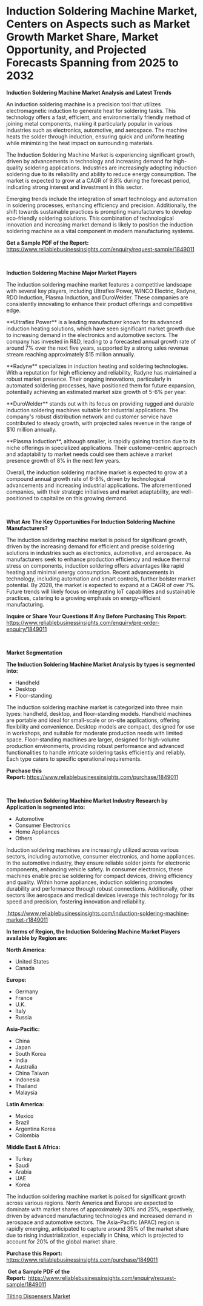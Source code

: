 <p><h1>Induction Soldering Machine Market, Centers on Aspects such as Market Growth Market Share, Market Opportunity, and Projected Forecasts Spanning from 2025 to 2032</h1></p><p><strong>Induction Soldering Machine Market Analysis and Latest Trends</strong></p>
<p><p>An induction soldering machine is a precision tool that utilizes electromagnetic induction to generate heat for soldering tasks. This technology offers a fast, efficient, and environmentally friendly method of joining metal components, making it particularly popular in various industries such as electronics, automotive, and aerospace. The machine heats the solder through induction, ensuring quick and uniform heating while minimizing the heat impact on surrounding materials.</p><p>The Induction Soldering Machine Market is experiencing significant growth, driven by advancements in technology and increasing demand for high-quality soldering applications. Industries are increasingly adopting induction soldering due to its reliability and ability to reduce energy consumption. The market is expected to grow at a CAGR of 9.8% during the forecast period, indicating strong interest and investment in this sector.</p><p>Emerging trends include the integration of smart technology and automation in soldering processes, enhancing efficiency and precision. Additionally, the shift towards sustainable practices is prompting manufacturers to develop eco-friendly soldering solutions. This combination of technological innovation and increasing market demand is likely to position the induction soldering machine as a vital component in modern manufacturing systems.</p></p>
<p><strong>Get a Sample PDF of the Report:&nbsp;</strong> <a href="https://www.reliablebusinessinsights.com/enquiry/request-sample/1849011?utm_campaign=2650&utm_medium=2&utm_source=Github&utm_content=ia&utm_term=22022025&utm_id=induction-soldering-machine">https://www.reliablebusinessinsights.com/enquiry/request-sample/1849011</a></p>
<p>&nbsp;</p>
<p><strong>Induction Soldering Machine Major Market Players</strong></p>
<p><p>The induction soldering machine market features a competitive landscape with several key players, including Ultraflex Power, WINCO Electric, Radyne, RDO Induction, Plasma Induction, and DuroWelder. These companies are consistently innovating to enhance their product offerings and competitive edge.</p><p>**Ultraflex Power** is a leading manufacturer known for its advanced induction heating solutions, which have seen significant market growth due to increasing demand in the electronics and automotive sectors. The company has invested in R&D, leading to a forecasted annual growth rate of around 7% over the next five years, supported by a strong sales revenue stream reaching approximately $15 million annually.</p><p>**Radyne** specializes in induction heating and soldering technologies. With a reputation for high efficiency and reliability, Radyne has maintained a robust market presence. Their ongoing innovations, particularly in automated soldering processes, have positioned them for future expansion, potentially achieving an estimated market size growth of 5-6% per year.</p><p>**DuroWelder** stands out with its focus on providing rugged and durable induction soldering machines suitable for industrial applications. The company's robust distribution network and customer service have contributed to steady growth, with projected sales revenue in the range of $10 million annually.</p><p>**Plasma Induction**, although smaller, is rapidly gaining traction due to its niche offerings in specialized applications. Their customer-centric approach and adaptability to market needs could see them achieve a market presence growth of 8% in the next few years.</p><p>Overall, the induction soldering machine market is expected to grow at a compound annual growth rate of 6-8%, driven by technological advancements and increasing industrial applications. The aforementioned companies, with their strategic initiatives and market adaptability, are well-positioned to capitalize on this growing demand.</p></p>
<p>&nbsp;</p>
<p><strong>What Are The Key Opportunities For Induction Soldering Machine Manufacturers?</strong></p>
<p><p>The induction soldering machine market is poised for significant growth, driven by the increasing demand for efficient and precise soldering solutions in industries such as electronics, automotive, and aerospace. As manufacturers seek to enhance production efficiency and reduce thermal stress on components, induction soldering offers advantages like rapid heating and minimal energy consumption. Recent advancements in technology, including automation and smart controls, further bolster market potential. By 2028, the market is expected to expand at a CAGR of over 7%. Future trends will likely focus on integrating IoT capabilities and sustainable practices, catering to a growing emphasis on energy-efficient manufacturing.</p></p>
<p><strong>Inquire or Share Your Questions If Any Before Purchasing This Report:</strong> <a href="https://www.reliablebusinessinsights.com/enquiry/pre-order-enquiry/1849011?utm_campaign=2650&utm_medium=2&utm_source=Github&utm_content=ia&utm_term=22022025&utm_id=induction-soldering-machine">https://www.reliablebusinessinsights.com/enquiry/pre-order-enquiry/1849011</a></p>
<p>&nbsp;</p>
<p><strong>Market Segmentation</strong></p>
<p><strong>The Induction Soldering Machine Market Analysis by types is segmented into:</strong></p>
<p><ul><li>Handheld</li><li>Desktop</li><li>Floor-standing</li></ul></p>
<p><p>The induction soldering machine market is categorized into three main types: handheld, desktop, and floor-standing models. Handheld machines are portable and ideal for small-scale or on-site applications, offering flexibility and convenience. Desktop models are compact, designed for use in workshops, and suitable for moderate production needs with limited space. Floor-standing machines are larger, designed for high-volume production environments, providing robust performance and advanced functionalities to handle intricate soldering tasks efficiently and reliably. Each type caters to specific operational requirements.</p></p>
<p><strong>Purchase this Report:&nbsp;</strong><a href="https://www.reliablebusinessinsights.com/purchase/1849011?utm_campaign=2650&utm_medium=2&utm_source=Github&utm_content=ia&utm_term=22022025&utm_id=induction-soldering-machine">https://www.reliablebusinessinsights.com/purchase/1849011</a></p>
<p>&nbsp;</p>
<p><strong>The Induction Soldering Machine Market Industry Research by Application is segmented into:</strong></p>
<p><ul><li>Automotive</li><li>Consumer Electronics</li><li>Home Appliances</li><li>Others</li></ul></p>
<p><p>Induction soldering machines are increasingly utilized across various sectors, including automotive, consumer electronics, and home appliances. In the automotive industry, they ensure reliable solder joints for electronic components, enhancing vehicle safety. In consumer electronics, these machines enable precise soldering for compact devices, driving efficiency and quality. Within home appliances, induction soldering promotes durability and performance through robust connections. Additionally, other sectors like aerospace and medical devices leverage this technology for its speed and precision, fostering innovation and reliability.</p></p>
<p><a href="https://www.reliablebusinessinsights.com/induction-soldering-machine-market-r1849011?utm_campaign=2650&utm_medium=2&utm_source=Github&utm_content=ia&utm_term=22022025&utm_id=induction-soldering-machine">&nbsp;https://www.reliablebusinessinsights.com/induction-soldering-machine-market-r1849011</a></p>
<p><strong>In terms of Region, the Induction Soldering Machine Market Players available by Region are:</strong></p>
<p>
    <p> <strong> North America: </strong>
        <ul>
            <li>United States</li>
            <li>Canada</li>
        </ul>
        </p> 
    <p> <strong> Europe: </strong>
        <ul>
            <li>Germany</li>
            <li>France</li>
            <li>U.K.</li>
            <li>Italy</li>
            <li>Russia</li>
        </ul>
        </p> 
    <p> <strong> Asia-Pacific: </strong>
        <ul>
            <li>China</li>
            <li>Japan</li>
            <li>South Korea</li>
            <li>India</li>
            <li>Australia</li>
            <li>China Taiwan</li>
            <li>Indonesia</li>
            <li>Thailand</li>
            <li>Malaysia</li>
        </ul>
        </p> 
    <p> <strong> Latin America: </strong>
        <ul>
            <li>Mexico</li>
            <li>Brazil</li>
            <li>Argentina Korea</li>
            <li>Colombia</li>
        </ul>
        </p> 
    <p> <strong> Middle East & Africa: </strong>
        <ul>
            <li>Turkey</li>
            <li>Saudi</li>
            <li>Arabia</li>
            <li>UAE</li>
            <li>Korea</li>
        </ul>
    </p>
    </p>
<p><p>The induction soldering machine market is poised for significant growth across various regions. North America and Europe are expected to dominate with market shares of approximately 30% and 25%, respectively, driven by advanced manufacturing technologies and increased demand in aerospace and automotive sectors. The Asia-Pacific (APAC) region is rapidly emerging, anticipated to capture around 35% of the market share due to rising industrialization, especially in China, which is projected to account for 20% of the global market share.</p></p>
<p><strong>Purchase this Report: </strong><a href="https://www.reliablebusinessinsights.com/purchase/1849011?utm_campaign=2650&utm_medium=2&utm_source=Github&utm_content=ia&utm_term=22022025&utm_id=induction-soldering-machine">https://www.reliablebusinessinsights.com/purchase/1849011</a></p>
<p>&nbsp;<strong>Get a Sample PDF of the Report:&nbsp;&nbsp;</strong><a href="https://www.reliablebusinessinsights.com/enquiry/request-sample/1849011?utm_campaign=2650&utm_medium=2&utm_source=Github&utm_content=ia&utm_term=22022025&utm_id=induction-soldering-machine">https://www.reliablebusinessinsights.com/enquiry/request-sample/1849011</a></p>
<p><strong></strong></p>
<p><p><a href="https://github.com/ajconndra/Market-Research-Report-List-1/blob/main/tilting-dispensers-market.md?utm_campaign=2650&utm_medium=2&utm_source=Github&utm_content=ia&utm_term=22022025&utm_id=induction-soldering-machine">Tilting Dispensers Market</a></p></p>